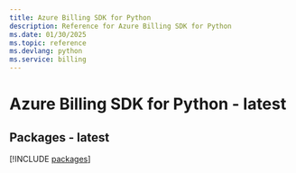 ```yaml
---
title: Azure Billing SDK for Python
description: Reference for Azure Billing SDK for Python
ms.date: 01/30/2025
ms.topic: reference
ms.devlang: python
ms.service: billing
---
```

# Azure Billing SDK for Python - latest
## Packages - latest
[!INCLUDE [packages](billing-index.md)]